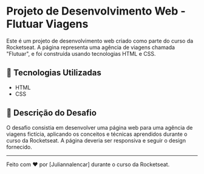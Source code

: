 # Projeto de Desenvolvimento Web - Flutuar Viagens

Este é um projeto de desenvolvimento web criado como parte do curso da Rocketseat. A página representa uma agência de viagens chamada "Flutuar", e foi construída usando tecnologias HTML e CSS.

## 🚀 Tecnologias Utilizadas

* HTML
* CSS

## 📝 Descrição do Desafio

O desafio consistia em desenvolver uma página web para uma agência de viagens fictícia, aplicando os conceitos e técnicas aprendidos durante o curso da Rocketseat. A página deveria ser responsiva e seguir o design fornecido.

---

Feito com ❤️ por [Juliannalencar] durante o curso da Rocketseat.
